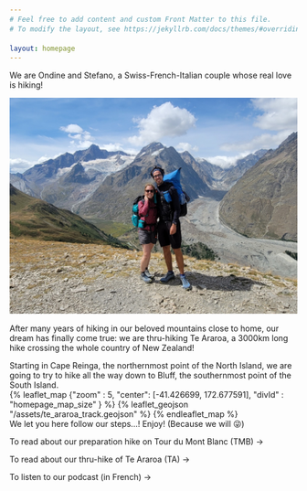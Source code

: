 ```yaml
---
# Feel free to add content and custom Front Matter to this file.
# To modify the layout, see https://jekyllrb.com/docs/themes/#overriding-theme-defaults

layout: homepage
---
```


We are Ondine and Stefano, a Swiss-French-Italian couple whose real love is hiking!

![](/assets/index0.jpg)

After many years of hiking in our beloved mountains close to home, our dream has finally come true: we are thru-hiking Te Araroa, a 3000km long hike crossing the whole country of New Zealand!

Starting in Cape Reinga, the northernmost point of the North Island, we are going to try to hike all the way down to Bluff, the southernmost point of the South Island.
<br />
{% leaflet_map {"zoom" : 5,
"center": [-41.426699, 172.677591],
"divId" : "homepage_map_size" } %}
{% leaflet_geojson "/assets/te_araroa_track.geojson" %}
{% endleaflet_map %}
<br />
We let you here follow our steps...! Enjoy! (Because we will 😜)


To read about our preparation hike on Tour du Mont Blanc (TMB) ->

To read about our thru-hike of Te Araroa (TA) ->

To listen to our podcast (in French) -> 


